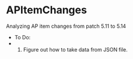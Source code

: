 # APItemChanges
Analyzing AP item changes from patch 5.11 to 5.14


* To Do:
* 1) Figure out how to take data from JSON file.
